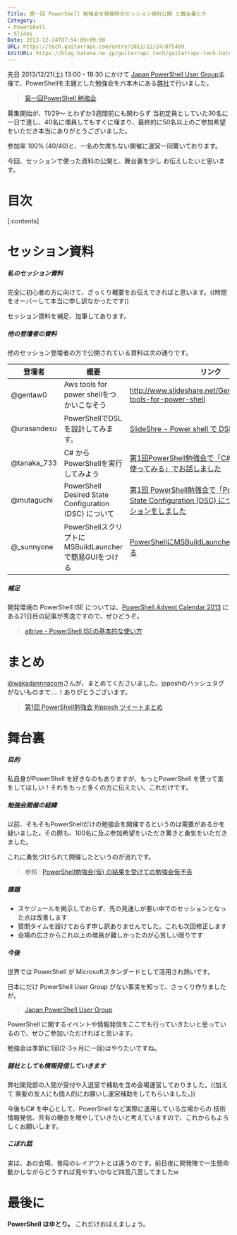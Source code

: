 ```yaml
---
Title: 第一回 PowerShell 勉強会を開催時のセッション資料公開 と舞台裏とか
Category:
- PowerShell
- Slides
Date: 2013-12-24T07:54:09+09:00
URL: https://tech.guitarrapc.com/entry/2013/12/24/075409
EditURL: https://blog.hatena.ne.jp/guitarrapc_tech/guitarrapc-tech.hatenablog.com/atom/entry/12921228815715020250
---
```


先日 2013/12/21(土) 13:00 - 18:30 にかけて [Japan PowerShell User Group](http://powershellgroup.org/node/429)主催で、PowerShellを主題とした勉強会を六本木にある[弊社](http://grani.jp/)で行いました。

> [第一回PowerShell 勉強会](http://atnd.org/events/46022)

募集開始が、11/29～ とわずか3週間前にも関わらず 当初定員としていた30名に一日で達し、40名に増員してもすぐに埋まり、最終的に50名以上のご参加希望をいただき本当にありがとうございました。

参加率 100% (40/40)と、一名の欠席もない開催に運営一同驚いております。

今回、セッションで使った資料の公開と、舞台裏を少し お伝えしたいと思います。


# 目次

[:contents]


# セッション資料

##### 私のセッション資料

完全に初心者の方に向けて、ざっくり概要をお伝えできればと思います。((時間をオーバーして本当に申し訳なかったです))

セッション資料を補足、加筆してあります。

<script async class="speakerdeck-embed" data-id="061a73d04e4f01318884263fb8183d01" data-ratio="1.77777777777778" src="//speakerdeck.com/assets/embed.js"></script>

##### 他の登壇者の資料

他のセッション登壇者の方で公開されている資料は次の通りです。

|登壇者|概要|リンク|
|----|----|----|
|@gentaw0|Aws tools for power shellをつかいこなそう|http://www.slideshare.net/GentaWatanabe/aws-tools-for-power-shell|
|@urasandesu|PowerShellでDSLを設計してみます。|[SlideShre - Power shell で DSL](http://www.slideshare.net/urasandesu/power-shell-dsl)|
|@tanaka_733|C# からPowerShellを実行してみよう|[第1回PowerShell勉強会で「C#からPowerShellを使ってみる」でお話しました](http://tech.tanaka733.net/entry/2013/12/21/powershell-from-csharp)|
|@mutaguchi|PowerShell Desired State Configuration (DSC) について|[第1回 PowerShell勉強会で「PowerShell Desired State Configuration (DSC) について」というセッションをしました](http://winscript.jp/powershell/271)|
|@_sunnyone|PowerShellスクリプトにMSBuildLauncherで簡易GUIをつける|[PowerShellにMSBuildLauncherで簡易GUIをつける](http://sunnyone41.blogspot.jp/2013/12/powershellmsbuildlaunchergui.html)|

##### 補足

開発環境の PowerShell ISE については、[PowerShell Advent Calendar 2013](http://atnd.org/events/45107) にある21日目の記事が秀逸ですので、ぜひどうぞ。

> [altrive - PowerShell ISEの基本的な使い方](https://gist.github.com/altrive/8069483)


# まとめ

[@wakadannnacom](https://twitter.com/wakadannacom)さんが、まとめてくださいました。jpposhのハッシュタグがないものまで....！ありがとうございます。

> [第1回 PowerShell勉強会 #jpposh ツイートまとめ](http://togetter.com/li/605753)

# 舞台裏

##### 目的

私自身がPowerShell を好きなのもありますが、もっとPowerShell を使って楽をしてほしい！それをもっと多くの方に伝えたい、これだけです。


##### 勉強会開催の経緯

以前、そもそもPowerShellだけの勉強会を開催するというのは需要があるかを疑いました。その際も、100名に及ぶ参加希望をいただき驚きと勇気をいただきました。

これに勇気づけられて開催したというのが流れです。

> 参照 : [PowerShell勉強会(仮) の結果を受けての勉強会仮予告](http://tech.guitarrapc.com/entry/2013/10/31/103249)


##### 課題

- スケジュールを掲示しておらず、先の見通しが悪い中でのセッションとなった点は改善します
- 質問タイムを設けておらず申し訳ありませんでした。これも次回修正します
- 会場の広さからこれ以上の増員が難しかったのが心苦しい限りです

##### 今後

世界では PowerShell が Microsoftスタンダードとして活用され熱いです。

日本にだけ PowerShell User Group がない事実を知って、さっくり作りましたが。

> [Japan PowerShell User Group](http://powershellgroup.org/node/429)

PowerShell に関するイベントや情報発信をここでも行っていきたいと思っているので、ぜひご参加いただければと思います。

勉強会は季節に1回(2-3ヶ月に一回)はやりたいですね。

##### 謎社としても情報発信していきます

弊社開発部の人間が受付や入退室で補助を含め会場運営しておりました。((加えて 紫髪の友人にも個人的にお願いし運営補助をしてもらいました。)) 

今後もC# を中心として、PowerShell など実際に運用している立場からの 技術情報発信、共有の機会を増やしていきたいと考えていますので、これからもよろしくお願いします。

##### こぼれ話

実は、あの会場、普段のレイアウトとは違うのです。前日夜に開発陣で一生懸命動かしながらどうすれば見やすいかなど四苦八苦してましたw

# 最後に

**PowerShell はゆとり。** これだけおぼえましょう。
